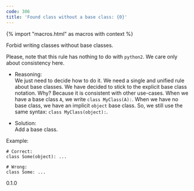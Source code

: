 ```yaml
---
code: 306
title: 'Found class without a base class: {0}'
---
```


{% import "macros.html" as macros with context %}

Forbid writing classes without base classes.

Please, note that this rule has nothing to do with `python2`. We care
only about consistency here.

  - Reasoning:  
    We just need to decide how to do it. We need a single and unified
    rule about base classes. We have decided to stick to the explicit
    base class notation. Why? Because it is consistent with other
    use-cases. When we have a base class `A`, we write `class
    MyClass(A):`. When we have no base class, we have an implicit
    `object` base class. So, we still use the same syntax: `class
    MyClass(object):`.

  - Solution:  
    Add a base class.

Example:

    # Correct:
    class Some(object): ...
    
    # Wrong:
    class Some: ...

<div class="versionadded">

0.1.0

</div>